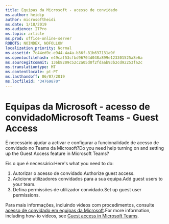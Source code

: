 ```yaml
---
title: Equipas da Microsoft - acesso de convidado
ms.author: heidip
author: microsoftheidi
ms.date: 1/18/2019
ms.audience: ITPro
ms.topic: article
ms.prod: office-online-server
ROBOTS: NOINDEX, NOFOLLOW
localization_priority: Normal
ms.assetid: 7c44ed9c-e944-4a4a-b36f-81b637131a9f
ms.openlocfilehash: e49caf53cfbd96704d048a899e123301525a8e6a
ms.sourcegitcommit: 136b8209c52c2a05d0f2fdaab93b2cd92253fa2c
ms.translationtype: MT
ms.contentlocale: pt-PT
ms.lasthandoff: 06/07/2019
ms.locfileid: "34769870"
---
```

# <a name="microsoft-teams---guest-access"></a><span data-ttu-id="5b45b-102">Equipas da Microsoft - acesso de convidado</span><span class="sxs-lookup"><span data-stu-id="5b45b-102">Microsoft Teams - Guest Access</span></span>

<span data-ttu-id="5b45b-103">É necessário ajudar a activar e configurar a funcionalidade de acesso de convidado no Teams da Microsoft?</span><span class="sxs-lookup"><span data-stu-id="5b45b-103">Do you need help turning on and setting up the Guest Access feature in Microsoft Teams?</span></span>

<span data-ttu-id="5b45b-104">Eis o que é necessário:</span><span class="sxs-lookup"><span data-stu-id="5b45b-104">Here's what you need to do:</span></span>

1. <span data-ttu-id="5b45b-105">Autorizar o acesso de convidado.</span><span class="sxs-lookup"><span data-stu-id="5b45b-105">Authorize guest access.</span></span>
1. <span data-ttu-id="5b45b-106">Adicione utilizadores convidados para a sua equipa.</span><span class="sxs-lookup"><span data-stu-id="5b45b-106">Add guest users to your team.</span></span>
1. <span data-ttu-id="5b45b-107">Defina permissões de utilizador convidado.</span><span class="sxs-lookup"><span data-stu-id="5b45b-107">Set up guest user permissions.</span></span>

<span data-ttu-id="5b45b-108">Para mais informações, incluindo vídeos com procedimentos, consulte [acesso de convidado em equipas da Microsoft](https://docs.microsoft.com/microsoftteams/guest-access).</span><span class="sxs-lookup"><span data-stu-id="5b45b-108">For more information, including how-to videos, see [Guest access in Microsoft Teams](https://docs.microsoft.com/microsoftteams/guest-access).</span></span>

